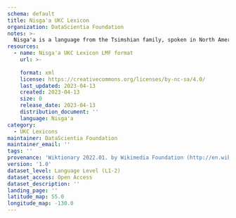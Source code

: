 ```yaml
---
schema: default
title: Nisga'a UKC Lexicon
organization: DataScientia Foundation
notes: >-
  Nisga'a is a language from the Tsimshian family, spoken in North America. The UKC Lexicon of Nisga'a is represented as a lexico-semantic network. It consists of words, word senses, synsets, as well as sense-level and synset-level relationships.
resources:
  - name: Nisga'a UKC Lexicon LMF format
    url: >-
      
    format: xml
    license: https://creativecommons.org/licenses/by-nc-sa/4.0/
    last_updated: 2023-04-13
    created: 2023-04-13
    size: 0
    release_date: 2023-04-13
    distribution_document: ''
    language: Nisga'a
category:
  - UKC Lexicons
maintainer: DataScientia Foundation
maintainer_email: ''
tags: ''
provenance: 'Wiktionary 2022.01. by Wikimedia Foundation (http://en.wiktionary.org); Princeton WordNet 2.1 by Princeton University (https://wordnet.princeton.edu)'
version: '1.0'
dataset_level: Language Level (L1-2)
dataset_access: Open Access
dataset_description: ''
landing_page: ''
latitude_map: 55.0
longitude_map: -130.0
---
```

